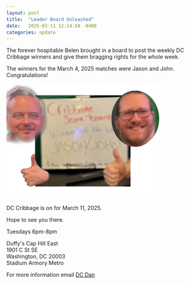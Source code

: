 ```yaml
---
layout: post
title:  "Leader Board Unleashed"
date:   2025-03-11 12:14:58 -0400
categories: update
---
```


The forever hospitable Belen brought in a board to post the weekly DC Cribbage winners and give them bragging rights for the whole week. 

The winners for the March 4, 2025 matches were Jason and John. Congratulations!

![Jason and John are the first to be posted on the winners board.](/images/winners-week1.png)


DC Cribbage is on for March 11, 2025.

Hope to see you there. 

Tuesdays 6pm-8pm 

Duffy's Cap Hill East\
1901 C St SE\
Washington, DC 20003\
Stadium Armory Metro

For more information email [DC Dan](mailto:dan@dcdan.com)
